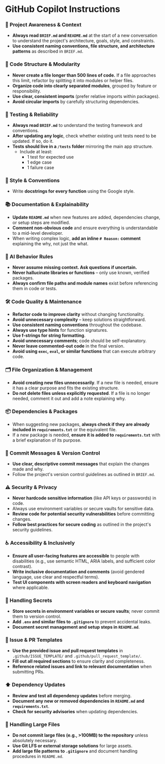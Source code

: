 # GitHub Copilot Instructions

### 🔄 Project Awareness & Context

- **Always read `BRIEF.md` and `README.md`** at the start of a new conversation to understand the project's architecture, goals, style, and constraints.
- **Use consistent naming conventions, file structure, and architecture patterns** as described in `BRIEF.md`.

### 🧱 Code Structure & Modularity

- **Never create a file longer than 500 lines of code.** If a file approaches this limit, refactor by splitting it into modules or helper files.
- **Organize code into clearly separated modules**, grouped by feature or responsibility.
- **Use clear, consistent imports** (prefer relative imports within packages).
- **Avoid circular imports** by carefully structuring dependencies.

### 🧪 Testing & Reliability

- **Always read `BRIEF.md`** to understand the testing framework and conventions.
- **After updating any logic**, check whether existing unit tests need to be updated. If so, do it.
- **Tests should live in a `/tests` folder** mirroring the main app structure.
  - Include at least:
    - 1 test for expected use
    - 1 edge case
    - 1 failure case

### 📎 Style & Conventions

- Write **docstrings for every function** using the Google style.

### 📚 Documentation & Explainability

- **Update `README.md`** when new features are added, dependencies change, or setup steps are modified.
- **Comment non-obvious code** and ensure everything is understandable to a mid-level developer.
- When writing complex logic, **add an inline `# Reason:` comment** explaining the why, not just the what.

### 🧠 AI Behavior Rules

- **Never assume missing context. Ask questions if uncertain.**
- **Never hallucinate libraries or functions** – only use known, verified packages.
- **Always confirm file paths and module names** exist before referencing them in code or tests.

### 🛠️ Code Quality & Maintenance

- **Refactor code to improve clarity** without changing functionality.
- **Avoid unnecessary complexity** – keep solutions straightforward.
- **Use consistent naming conventions** throughout the codebase.
- **Always use type hints** for function signatures.
- **Use f-strings for string formatting**.
- **Avoid unnecessary comments**; code should be self-explanatory.
- **Never leave commented-out code** in the final version.
- **Avoid using `exec`, `eval`, or similar functions** that can execute arbitrary code.

### 🗂️ File Organization & Management

- **Avoid creating new files unnecessarily**. If a new file is needed, ensure it has a clear purpose and fits the existing structure.
- **Do not delete files unless explicitly requested**. If a file is no longer needed, comment it out and add a note explaining why.

### 📦 Dependencies & Packages

- When suggesting new packages, **always check if they are already included in `requirements.txt`** or the equivalent file.
- If a new package is needed, **ensure it is added to `requirements.txt`** with a brief explanation of its purpose.

### 📝 Commit Messages & Version Control

- **Use clear, descriptive commit messages** that explain the changes made and why.
- Follow the project's version control guidelines as outlined in `BRIEF.md`.

### ⚠️ Security & Privacy

- **Never hardcode sensitive information** (like API keys or passwords) in code.
- Always use environment variables or secure vaults for sensitive data.
- **Review code for potential security vulnerabilities** before committing changes.
- **Follow best practices for secure coding** as outlined in the project's security guidelines.

### ♿ Accessibility & Inclusively

- **Ensure all user-facing features are accessible** to people with disabilities (e.g., use semantic HTML, ARIA labels, and sufficient color contrast).
- **Write inclusive documentation and comments** (avoid gendered language, use clear and respectful terms).
- **Test UI components with screen readers and keyboard navigation** where applicable.

### 🔑 Handling Secrets

- **Store secrets in environment variables or secure vaults**; never commit them to version control.
- **Add `.env` and similar files to `.gitignore`** to prevent accidental leaks.
- **Document secret management and setup steps in `README.md`**.

### 📝 Issue & PR Templates

- **Use the provided issue and pull request templates** in `.github/ISSUE_TEMPLATE/` and `.github/pull_request_template/`.
- **Fill out all required sections** to ensure clarity and completeness.
- **Reference related issues and link to relevant documentation** when submitting PRs.

### ⬆️ Dependency Updates

- **Review and test all dependency updates** before merging.
- **Document any new or removed dependencies in `README.md` and `requirements.txt`**.
- **Check for security advisories** when updating dependencies.

### 📁 Handling Large Files

- **Do not commit large files (e.g., >100MB) to the repository** unless absolutely necessary.
- **Use Git LFS or external storage solutions** for large assets.
- **Add large file patterns to `.gitignore`** and document handling procedures in `README.md`.
